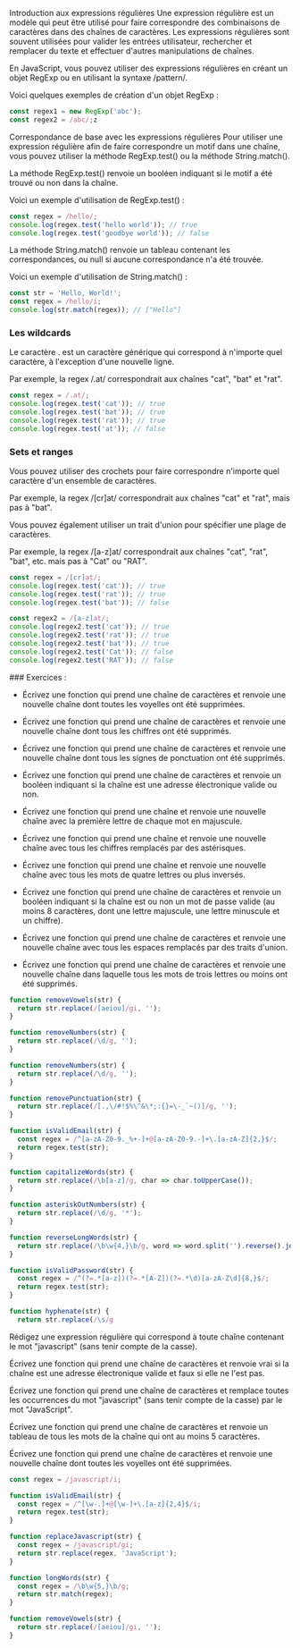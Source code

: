 Introduction aux expressions régulières
Une expression régulière est un modèle qui peut être utilisé pour faire correspondre des combinaisons de caractères dans des chaînes de caractères. Les expressions régulières sont souvent utilisées pour valider les entrées utilisateur, rechercher et remplacer du texte et effectuer d'autres manipulations de chaînes.

En JavaScript, vous pouvez utiliser des expressions régulières en créant un objet RegExp ou en utilisant la syntaxe /pattern/.

Voici quelques exemples de création d'un objet RegExp :


``` javascript
const regex1 = new RegExp('abc');
const regex2 = /abc/;z

```

Correspondance de base avec les expressions régulières
Pour utiliser une expression régulière afin de faire correspondre un motif dans une chaîne, vous pouvez utiliser la méthode RegExp.test() ou la méthode String.match().

La méthode RegExp.test() renvoie un booléen indiquant si le motif a été trouvé ou non dans la chaîne.

Voici un exemple d'utilisation de RegExp.test() :

``` javascript
const regex = /hello/;
console.log(regex.test('hello world')); // true
console.log(regex.test('goodbye world')); // false

```

La méthode String.match() renvoie un tableau contenant les correspondances, ou null si aucune correspondance n'a été trouvée.

Voici un exemple d'utilisation de String.match() :

``` javascript
const str = 'Hello, World!';
const regex = /hello/i;
console.log(str.match(regex)); // ["Hello"]

```

### Les wildcards

Le caractère . est un caractère générique qui correspond à n'importe quel caractère, à l'exception d'une nouvelle ligne.

Par exemple, la regex /.at/ correspondrait aux chaînes "cat", "bat" et "rat".

``` javascript
const regex = /.at/;
console.log(regex.test('cat')); // true
console.log(regex.test('bat')); // true
console.log(regex.test('rat')); // true
console.log(regex.test('at')); // false

```

### Sets et ranges 

Vous pouvez utiliser des crochets pour faire correspondre n'importe quel caractère d'un ensemble de caractères.

Par exemple, la regex /[cr]at/ correspondrait aux chaînes "cat" et "rat", mais pas à "bat".

Vous pouvez également utiliser un trait d'union pour spécifier une plage de caractères.

Par exemple, la regex /[a-z]at/ correspondrait aux chaînes "cat", "rat", "bat", etc. mais pas à "Cat" ou "RAT".

``` javascript 
const regex = /[cr]at/;
console.log(regex.test('cat')); // true
console.log(regex.test('rat')); // true
console.log(regex.test('bat')); // false

const regex2 = /[a-z]at/;
console.log(regex2.test('cat')); // true
console.log(regex2.test('rat')); // true
console.log(regex2.test('bat')); // true
console.log(regex2.test('Cat')); // false
console.log(regex2.test('RAT')); // false

```





### Exercices : 


- Écrivez une fonction qui prend une chaîne de caractères et renvoie une nouvelle chaîne dont toutes les voyelles ont été supprimées.

- Écrivez une fonction qui prend une chaîne de caractères et renvoie une nouvelle chaîne dont tous les chiffres ont été supprimés.

- Écrivez une fonction qui prend une chaîne de caractères et renvoie une nouvelle chaîne dont tous les signes de ponctuation ont été supprimés.

- Écrivez une fonction qui prend une chaîne de caractères et renvoie un booléen indiquant si la chaîne est une adresse électronique valide ou non.

- Écrivez une fonction qui prend une chaîne et renvoie une nouvelle chaîne avec la première lettre de chaque mot en majuscule.

- Écrivez une fonction qui prend une chaîne et renvoie une nouvelle chaîne avec tous les chiffres remplacés par des astérisques.

- Écrivez une fonction qui prend une chaîne et renvoie une nouvelle chaîne avec tous les mots de quatre lettres ou plus inversés.

- Écrivez une fonction qui prend une chaîne de caractères et renvoie un booléen indiquant si la chaîne est ou non un mot de passe valide (au moins 8 caractères, dont une lettre majuscule, une lettre minuscule et un chiffre).

- Écrivez une fonction qui prend une chaîne de caractères et renvoie une nouvelle chaîne avec tous les espaces remplacés par des traits d'union.

- Écrivez une fonction qui prend une chaîne de caractères et renvoie une nouvelle chaîne dans laquelle tous les mots de trois lettres ou moins ont été supprimés.


``` javascript
function removeVowels(str) {
  return str.replace(/[aeiou]/gi, '');
}

```


``` javascript
function removeNumbers(str) {
  return str.replace(/\d/g, '');
}

```


``` javascript
function removeNumbers(str) {
  return str.replace(/\d/g, '');
}


```


``` javascript
function removePunctuation(str) {
  return str.replace(/[.,\/#!$%\^&\*;:{}=\-_`~()]/g, '');
}

```


``` javascript
function isValidEmail(str) {
  const regex = /^[a-zA-Z0-9._%+-]+@[a-zA-Z0-9.-]+\.[a-zA-Z]{2,}$/;
  return regex.test(str);
}

```


``` javascript
function capitalizeWords(str) {
  return str.replace(/\b[a-z]/g, char => char.toUpperCase());
}

```


``` javascript
function asteriskOutNumbers(str) {
  return str.replace(/\d/g, '*');
}

```


``` javascript
function reverseLongWords(str) {
  return str.replace(/\b\w{4,}\b/g, word => word.split('').reverse().join(''));
}

```

``` javascript
function isValidPassword(str) {
  const regex = /^(?=.*[a-z])(?=.*[A-Z])(?=.*\d)[a-zA-Z\d]{8,}$/;
  return regex.test(str);
}

```

``` javascript
function hyphenate(str) {
  return str.replace(/\s/g

```






Rédigez une expression régulière qui correspond à toute chaîne contenant le mot "javascript" (sans tenir compte de la casse).

Écrivez une fonction qui prend une chaîne de caractères et renvoie vrai si la chaîne est une adresse électronique valide et faux si elle ne l'est pas.

Écrivez une fonction qui prend une chaîne de caractères et remplace toutes les occurrences du mot "javascript" (sans tenir compte de la casse) par le mot "JavaScript".

Écrivez une fonction qui prend une chaîne de caractères et renvoie un tableau de tous les mots de la chaîne qui ont au moins 5 caractères.

Écrivez une fonction qui prend une chaîne de caractères et renvoie une nouvelle chaîne dont toutes les voyelles ont été supprimées.


``` javascript
const regex = /javascript/i;
``` 

``` javascript
function isValidEmail(str) {
  const regex = /^[\w-.]+@[\w-]+\.[a-z]{2,4}$/i;
  return regex.test(str);
}

``` 
``` javascript
function replaceJavascript(str) {
  const regex = /javascript/gi;
  return str.replace(regex, 'JavaScript');
}

``` 
``` javascript
function longWords(str) {
  const regex = /\b\w{5,}\b/g;
  return str.match(regex);
}

``` 
``` javascript
function removeVowels(str) {
  return str.replace(/[aeiou]/gi, '');
}

``` 
